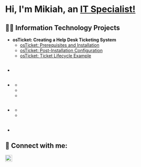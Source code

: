 <h1>Hi, I'm Mikiah, an <a href=https://www.linkedin.com/in/mikiah-carnes-7136391a1/>IT Specialist!</a></h1>

<h2>👨‍💻 Information Technology Projects</h2>

- <b>osTicket: Creating a Help Desk Ticketing System</b>
  - [osTicket: Prerequisites and Installation](https://github.com/mikiahcarnes/osticketsetup)
  - [osTicket: Post-Installation Configuration](https://github.com/mikiahcarnes/osticket-configuration)
  - [osTicket: Ticket Lifecycle Example](https://github.com/mikiahcarnes/osticket-example)
- <b></b>
  - 
- <b></b>
  - 
  - 
  - 
  - 
- <b></b>
  - 
  - 
  - 
- <b></b>
  - 

<h2> 🤳 Connect with me:</h2>

[<img align="left" alt="JoshMadakor | LinkedIn" width="22px" src="https://cdn.jsdelivr.net/npm/simple-icons@v3/icons/linkedin.svg" />][linkedin]

[Linkedin]: https://www.linkedin.com/in/mikiah-carnes-7136391a1/

<!--
**mikiahcarnes/mikiahcarnes** is a ✨ _special_ ✨ repository because its `README.md` (this file) appears on your GitHub profile.

Here are some ideas to get you started:

- 🔭 I’m currently working on ...
- 🌱 I’m currently learning ...
- 👯 I’m looking to collaborate on ...
- 🤔 I’m looking for help with ...
- 💬 Ask me about ...
- 📫 How to reach me: ...
- 😄 Pronouns: ...
- ⚡ Fun fact: ...
-->
